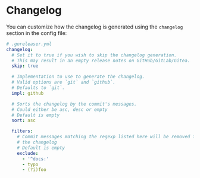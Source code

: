 # Changelog

You can customize how the changelog is generated using the `changelog` section in the config file:

```yaml
# .goreleaser.yml
changelog:
  # Set it to true if you wish to skip the changelog generation.
  # This may result in an empty release notes on GitHub/GitLab/Gitea.
  skip: true

  # Implementation to use to generate the changelog.
  # Valid options are `git` and `github`.
  # Defaults to `git`.
  impl: github

  # Sorts the changelog by the commit's messages.
  # Could either be asc, desc or empty
  # Default is empty
  sort: asc

  filters:
    # Commit messages matching the regexp listed here will be removed from
    # the changelog
    # Default is empty
    exclude:
      - '^docs:'
      - typo
      - (?i)foo
```
